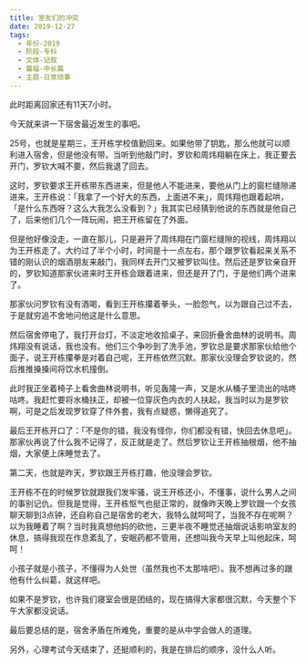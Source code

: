 ```yaml
---
title: 室友们的冲突
date: 2019-12-27
tags:
  - 年份-2019
  - 阶段-专科
  - 文体-记叙
  - 篇幅-中长篇
  - 主题-日常琐事
---
```


此时距离回家还有11天7小时。

今天就来讲一下宿舍最近发生的事吧。

25号，也就是星期三，王开栋学校值勤回来。如果他带了钥匙，那么他就可以顺利进入宿舍，但是他没有带。当听到他敲门时，罗钦和周炜翔躺在床上，我正要去开门，罗钦大喊不要，然后我退了回去。

这时，罗钦要求王开栋带东西进来，但是他人不能进来，要他从门上的窗栏缝隙递进来。王开栋说：「我拿了一个好大的东西，上面进不来」，周炜翔也跟着起哄，「是什么东西呀？这么大我怎么没看到？」我其实已经猜到他说的东西就是他自己了，后来他们几个一阵玩闹，把王开栋留在了外面。

但是他好像没走，一直在那儿，只是避开了周炜翔在门窗栏缝隙的视线，周炜翔以为王开栋走了。大约过了半个小时，时间是十一点左右，那个跟罗钦看起来关系不错的刚认识的烟酒朋友来敲门，我同样去开门又被罗钦叫住。然后还是罗钦亲自开的，罗钦知道那家伙进来时王开栋会跟着进来，但还是开了门，于是他们两个进来了。

那家伙问罗钦有没有酒喝，看到王开栋攥着拳头，一脸怨气，以为跟自己过不去，于是就穷追不舍地问他这是什么意思。

然后宿舍停电了，我打开台灯，不淡定地收拾桌子，来回折叠舍曲林的说明书。周炜翔没有说话，我也没有。他们三个争吵到了洗手池，罗钦总是要求那家伙给他个面子，说王开栋攥拳是对着自己呢，王开栋依然沉默。那家伙没理会罗钦说的，然后推推搡搡间将饮水机撞倒。

此时我正坐着椅子上看舍曲林说明书，听见轰隆一声，又是水从桶子里流出的咕咚咕咚。我赶忙要将水桶扶正，却被一位穿灰色内衣的人扶起，我当时以为是罗钦啊，可是之后发现罗钦穿了件外套，我有点疑惑，懒得追究了。

最后王开栋开口了：「不是你的错，我没有怪你，你们都没有错，快回去休息吧」。那家伙再说了什么我不记得了，反正就是走了。然后罗钦让王开栋抽根烟，他不抽烟，大家便上床睡觉去了。

第二天，也就是昨天，罗钦跟王开栋打趣，他没理会罗钦。

王开栋不在的时候罗钦就跟我们发牢骚，说王开栋还小，不懂事，说什么男人之间的事别记仇。但我是觉得，王开栋怄气也挺正常的，就像昨天晚上罗钦跟一个女孩聊天聊到3点钟，还自称自己是宿舍的老大，我特么就呵呵了，当我不存在呢啊？以为我睡着了啊？当时我真想他妈的砍他，三更半夜不睡觉还抽烟说话影响室友的休息，搞得我现在作息紊乱了，安眠药都不管用，还想叫我今天早上叫他起床，呵呵！

小孩子就是小孩子，不懂得为人处世（虽然我也不太那啥吧）。我不想再过多的跟他有什么纠葛，就这样吧。

如果不是罗钦，也许我们寝室会很是团结的，现在搞得大家都很沉默，今天整个下午大家都没说话。

最后要总结的是，宿舍矛盾在所难免，重要的是从中学会做人的道理。

另外，心理考试今天结束了，还挺顺利的，我是在排后的顺序，没什么人听。

